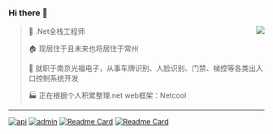 ### Hi there 👋

<!--
**NeilQ/neilq** is a ✨ _special_ ✨ repository because its `README.md` (this file) appears on your GitHub profile.

Here are some ideas to get you started:

- 🔭 I’m currently working on ...
- 🌱 I’m currently learning ...
- 👯 I’m looking to collaborate on ...
- 🤔 I’m looking for help with ...
- 💬 Ask me about ...
- 📫 How to reach me: ...
- 😄 Pronouns: ...
- ⚡ Fun fact: ...
-->


<img align="right" src="https://github-readme-stats.vercel.app/api?username=neilq&hide=contribs,prs&show_icons=true&hide_title=true&include_all_commits=true" />

> 🐑 .Net全栈工程师
> 
> 🏠 现居住于且未来也将居住于常州
> 
> 🔭 就职于南京光福电子，从事车牌识别、人脸识别、门禁、梯控等各类出入口控制系统开发
> 
> 🏭 正在根据个人积累整理.net web框架：Netcool


------------------

[![api](https://github-readme-stats.vercel.app/api/pin/?username=neilq&repo=Netcool.Api&theme=onedark)](https://github.com/NeilQ/Netcool.Api)
[![admin](https://github-readme-stats.vercel.app/api/pin/?username=neilq&repo=Netcool.Admin&theme=onedark)](https://github.com/NeilQ/Netcool.Admin)
[![Readme Card](https://github-readme-stats.vercel.app/api/pin/?username=neilq&repo=Netcool.HttpProxy&theme=onedark)](https://github.com/NeilQ/Netcool.HttpProxy)
[![Readme Card](https://github-readme-stats.vercel.app/api/pin/?username=neilq&repo=Netcool.EventBus&theme=onedark)](https://github.com/NeilQ/Netcool.EventBus)

